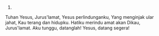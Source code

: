 1.
Tuhan Yesus, Jurus'lamat, Yesus perlindunganku,
Yang menginjak ular jahat, Kau terang dan hidupku.
Hatiku merindu amat akan Dikau, Jurus'lamat.
Aku tunggu, datanglah! Yesus, datang segera!